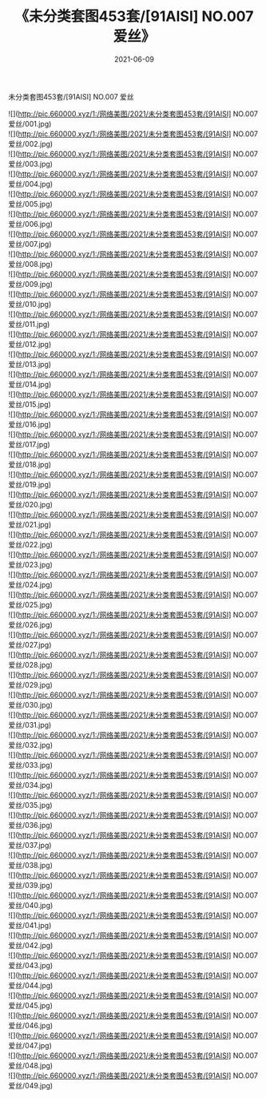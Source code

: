 ﻿---
layout: post
title:  《未分类套图453套/[91AISI] NO.007 爱丝》
date:   2021-06-09
img: http://pic.660000.xyz/1:/网络美图/2021/未分类套图453套/[91AISI] NO.007 爱丝/000.jpg
categories: [美女, 清纯, 唯美]
---

未分类套图453套/[91AISI] NO.007 爱丝

 ![](http://pic.660000.xyz/1:/网络美图/2021/未分类套图453套/[91AISI] NO.007 爱丝/001.jpg) <br>![](http://pic.660000.xyz/1:/网络美图/2021/未分类套图453套/[91AISI] NO.007 爱丝/002.jpg) <br>![](http://pic.660000.xyz/1:/网络美图/2021/未分类套图453套/[91AISI] NO.007 爱丝/003.jpg) <br>![](http://pic.660000.xyz/1:/网络美图/2021/未分类套图453套/[91AISI] NO.007 爱丝/004.jpg) <br>![](http://pic.660000.xyz/1:/网络美图/2021/未分类套图453套/[91AISI] NO.007 爱丝/005.jpg) <br>![](http://pic.660000.xyz/1:/网络美图/2021/未分类套图453套/[91AISI] NO.007 爱丝/006.jpg) <br>![](http://pic.660000.xyz/1:/网络美图/2021/未分类套图453套/[91AISI] NO.007 爱丝/007.jpg) <br>![](http://pic.660000.xyz/1:/网络美图/2021/未分类套图453套/[91AISI] NO.007 爱丝/008.jpg) <br>![](http://pic.660000.xyz/1:/网络美图/2021/未分类套图453套/[91AISI] NO.007 爱丝/009.jpg) <br>![](http://pic.660000.xyz/1:/网络美图/2021/未分类套图453套/[91AISI] NO.007 爱丝/010.jpg) <br>![](http://pic.660000.xyz/1:/网络美图/2021/未分类套图453套/[91AISI] NO.007 爱丝/011.jpg) <br>![](http://pic.660000.xyz/1:/网络美图/2021/未分类套图453套/[91AISI] NO.007 爱丝/012.jpg) <br>![](http://pic.660000.xyz/1:/网络美图/2021/未分类套图453套/[91AISI] NO.007 爱丝/013.jpg) <br>![](http://pic.660000.xyz/1:/网络美图/2021/未分类套图453套/[91AISI] NO.007 爱丝/014.jpg) <br>![](http://pic.660000.xyz/1:/网络美图/2021/未分类套图453套/[91AISI] NO.007 爱丝/015.jpg) <br>![](http://pic.660000.xyz/1:/网络美图/2021/未分类套图453套/[91AISI] NO.007 爱丝/016.jpg) <br>![](http://pic.660000.xyz/1:/网络美图/2021/未分类套图453套/[91AISI] NO.007 爱丝/017.jpg) <br>![](http://pic.660000.xyz/1:/网络美图/2021/未分类套图453套/[91AISI] NO.007 爱丝/018.jpg) <br>![](http://pic.660000.xyz/1:/网络美图/2021/未分类套图453套/[91AISI] NO.007 爱丝/019.jpg) <br>![](http://pic.660000.xyz/1:/网络美图/2021/未分类套图453套/[91AISI] NO.007 爱丝/020.jpg) <br>![](http://pic.660000.xyz/1:/网络美图/2021/未分类套图453套/[91AISI] NO.007 爱丝/021.jpg) <br>![](http://pic.660000.xyz/1:/网络美图/2021/未分类套图453套/[91AISI] NO.007 爱丝/022.jpg) <br>![](http://pic.660000.xyz/1:/网络美图/2021/未分类套图453套/[91AISI] NO.007 爱丝/023.jpg) <br>![](http://pic.660000.xyz/1:/网络美图/2021/未分类套图453套/[91AISI] NO.007 爱丝/024.jpg) <br>![](http://pic.660000.xyz/1:/网络美图/2021/未分类套图453套/[91AISI] NO.007 爱丝/025.jpg) <br>![](http://pic.660000.xyz/1:/网络美图/2021/未分类套图453套/[91AISI] NO.007 爱丝/026.jpg) <br>![](http://pic.660000.xyz/1:/网络美图/2021/未分类套图453套/[91AISI] NO.007 爱丝/027.jpg) <br>![](http://pic.660000.xyz/1:/网络美图/2021/未分类套图453套/[91AISI] NO.007 爱丝/028.jpg) <br>![](http://pic.660000.xyz/1:/网络美图/2021/未分类套图453套/[91AISI] NO.007 爱丝/029.jpg) <br>![](http://pic.660000.xyz/1:/网络美图/2021/未分类套图453套/[91AISI] NO.007 爱丝/030.jpg) <br>![](http://pic.660000.xyz/1:/网络美图/2021/未分类套图453套/[91AISI] NO.007 爱丝/031.jpg) <br>![](http://pic.660000.xyz/1:/网络美图/2021/未分类套图453套/[91AISI] NO.007 爱丝/032.jpg) <br>![](http://pic.660000.xyz/1:/网络美图/2021/未分类套图453套/[91AISI] NO.007 爱丝/033.jpg) <br>![](http://pic.660000.xyz/1:/网络美图/2021/未分类套图453套/[91AISI] NO.007 爱丝/034.jpg) <br>![](http://pic.660000.xyz/1:/网络美图/2021/未分类套图453套/[91AISI] NO.007 爱丝/035.jpg) <br>![](http://pic.660000.xyz/1:/网络美图/2021/未分类套图453套/[91AISI] NO.007 爱丝/036.jpg) <br>![](http://pic.660000.xyz/1:/网络美图/2021/未分类套图453套/[91AISI] NO.007 爱丝/037.jpg) <br>![](http://pic.660000.xyz/1:/网络美图/2021/未分类套图453套/[91AISI] NO.007 爱丝/038.jpg) <br>![](http://pic.660000.xyz/1:/网络美图/2021/未分类套图453套/[91AISI] NO.007 爱丝/039.jpg) <br>![](http://pic.660000.xyz/1:/网络美图/2021/未分类套图453套/[91AISI] NO.007 爱丝/040.jpg) <br>![](http://pic.660000.xyz/1:/网络美图/2021/未分类套图453套/[91AISI] NO.007 爱丝/041.jpg) <br>![](http://pic.660000.xyz/1:/网络美图/2021/未分类套图453套/[91AISI] NO.007 爱丝/042.jpg) <br>![](http://pic.660000.xyz/1:/网络美图/2021/未分类套图453套/[91AISI] NO.007 爱丝/043.jpg) <br>![](http://pic.660000.xyz/1:/网络美图/2021/未分类套图453套/[91AISI] NO.007 爱丝/044.jpg) <br>![](http://pic.660000.xyz/1:/网络美图/2021/未分类套图453套/[91AISI] NO.007 爱丝/045.jpg) <br>![](http://pic.660000.xyz/1:/网络美图/2021/未分类套图453套/[91AISI] NO.007 爱丝/046.jpg) <br>![](http://pic.660000.xyz/1:/网络美图/2021/未分类套图453套/[91AISI] NO.007 爱丝/047.jpg) <br>![](http://pic.660000.xyz/1:/网络美图/2021/未分类套图453套/[91AISI] NO.007 爱丝/048.jpg) <br>![](http://pic.660000.xyz/1:/网络美图/2021/未分类套图453套/[91AISI] NO.007 爱丝/049.jpg) <br>